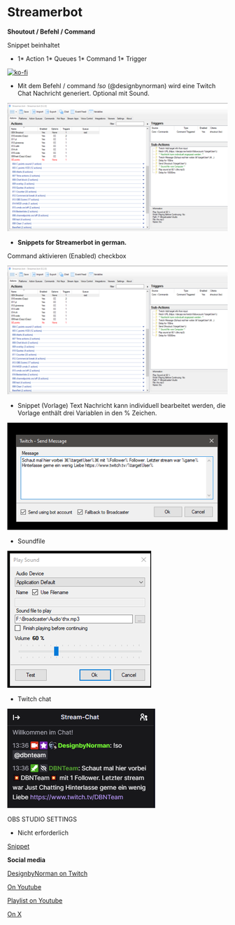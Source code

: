# Streamerbot
__Shoutout / Befehl / Command__

Snippet beinhaltet

- 1* Action 1* Queues 1* Command 1* Trigger
  
[![ko-fi](https://storage.ko-fi.com/cdn/brandasset/kofi_button_dark.png)](https://ko-fi.com/W7W5Z38WJ)

- Mit dem Befehl / command _!so_ (@designbynorman) wird eine Twitch Chat Nachricht generiert. Optional mit Sound. 

![sb](https://github.com/Designbynorman/Shoutout-Befehl/blob/main/SO.png)

- __Snippets for Streamerbot in german.__

Command aktivieren (Enabled) checkbox

![sb](https://github.com/Designbynorman/Shoutout-Befehl/blob/main/SO.png)

- Snippet (Vorlage) Text Nachricht kann individuell bearbeitet werden, die Vorlage enthält drei Variablen in den % Zeichen.

![sb](https://github.com/Designbynorman/Shoutout-Befehl/blob/main/msg.png)

- Soundfile

![sb](https://github.com/Designbynorman/Shoutout-Befehl/blob/main/sound.png)

- Twitch chat

![sb](https://github.com/Designbynorman/Shoutout-Befehl/blob/main/chat.png)

OBS STUDIO SETTINGS

- Nicht erforderlich

[Snippet](https://github.com/Designbynorman/Shoutout-Befehl/blob/main/snippet)

__Social media__

[DesignbyNorman on Twitch](https://www.twitch.tv/designbynorman)

[On Youtube](https://www.youtube.com/@DesignbyNorman)

[Playlist on Youtube](https://www.youtube.com/playlist?list=PLrgOpxS02b-PncLHRg-5W7kJ3o4TT6DhM)

[On X](https://x.com/Designbynorman)
